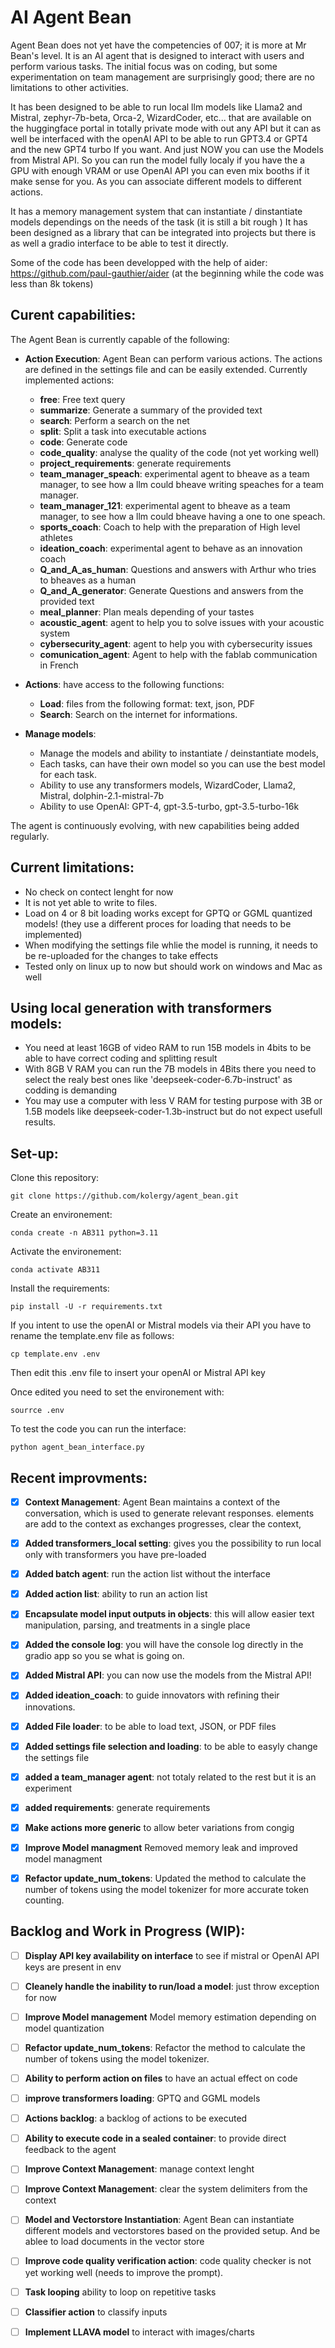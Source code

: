 # AI Agent Bean
Agent Bean does not yet have the competencies of 007; it is more at Mr Bean's level. It is an AI agent that is designed to interact with users and perform various tasks. The initial focus was on coding, but some experimentation on team management are surprisingly good; there are no limitations to other activities. 

It has been designed to be able to run local llm models like Llama2 and Mistral, zephyr-7b-beta, Orca-2, WizardCoder, etc... that are available on the huggingface portal in totally private mode with out any API but it can as well be interfaced with the openAI API to be able to run GPT3.4 or GPT4 and the new GPT4 turbo If you want. And just NOW you can use the Models from Mistral API. So you can run the model fully localy if you have the a GPU with enough VRAM or use OpenAI API you can even mix booths if it make sense for you. As you can associate different models to different actions.

It has a memory management system that can instantiate / dinstantiate models dependings on the needs of the task (it is still a bit rough )
It has been designed as a library that can be integrated into projects but there is as well a gradio interface to be able to test it directly.

Some of the code has been developped with the help of aider: https://github.com/paul-gauthier/aider (at the beginning while the code was less than 8k tokens)

## Curent capabilities:
The Agent Bean is currently capable of the following:

- **Action Execution**: Agent Bean can perform various actions. The actions are defined in the settings file and can be easily extended. Currently implemented actions:
   - **free**: Free text query
   - **summarize**: Generate a summary of the provided text
   - **search**: Perform a search on the net
   - **split**: Split a task into executable actions 
   - **code**: Generate code 
   - **code_quality**: analyse the quality of the code (not yet working well)
   - **project_requirements**: generate requirements
   - **team_manager_speach**: experimental agent to bheave as a team manager, to see how a llm could bheave writing speaches for a team manager.
   - **team_manager_121**: experimental agent to bheave as a team manager, to see how a llm could bheave having a one to one speach.
   - **sports_coach**: Coach to help with the preparation of High level athletes
   - **ideation_coach**: experimental agent to behave as an innovation coach
   - **Q_and_A_as_human**: Questions and answers with Arthur who tries to bheaves as a human
   - **Q_and_A_generator**: Generate Questions and answers from the provided text
   - **meal_planner**: Plan meals depending of your tastes
   - **acoustic_agent**: agent to help you to solve issues with your acoustic system
   - **cybersecurity_agent**: agent to help you with cybersecurity issues
   - **comunication_agent**: Agent to help with the fablab communication in French

- **Actions**: have access to the following functions: 
   - **Load**: files from the following format: text, json, PDF 
   - **Search**: Search on the internet for informations. 

- **Manage models**: 
   - Manage the models and ability to instantiate / deinstantiate models, 
   - Each tasks, can have their own model so you can use the best model for each task. 
   - Ability to use any transformers models, WizardCoder, Llama2, Mistral, dolphin-2.1-mistral-7b
   - Ability to use OpenAI: GPT-4, gpt-3.5-turbo, gpt-3.5-turbo-16k 

   
The agent is continuously evolving, with new capabilities being added regularly.


## Current limitations:
- No check on contect lenght for now
- It is not yet able to write to files.
- Load on 4 or 8 bit loading works except for GPTQ or GGML quantized models! (they use a different proces for loading that needs to be implemented)
- When modifying the settings file whlie the model is running, it needs to be re-uploaded for the changes to take effects
- Tested only on linux up to now but should work on windows and Mac as well


## Using local generation with transformers models:
- You need at least 16GB of video RAM to run 15B models in 4bits to be able to have correct coding and splitting result
- With 8GB V RAM you can run the 7B models in 4Bits there you need to select the realy best ones like 'deepseek-coder-6.7b-instruct' as codding is demanding
- You may use a computer with less V RAM for testing purpose with 3B or 1.5B models like deepseek-coder-1.3b-instruct but do not expect usefull results.


## Set-up:

Clone this repository:

`git clone https://github.com/kolergy/agent_bean.git`

Create an environement:

`conda create -n AB311 python=3.11`

Activate the environement:

`conda activate AB311`

Install the requirements:

`pip install -U -r requirements.txt`

If you intent to use the openAI or Mistral models via their API you have to rename the template.env file as follows:

`cp template.env .env`

Then edit this .env file to insert your openAI or Mistral API key 

Once edited you need to set the environement with:

`sourrce .env`

To test the code you can run the interface:

`python agent_bean_interface.py`



## Recent improvments:

- [x] **Context Management**: Agent Bean maintains a context of the conversation, which is used to generate relevant responses. elements are add to the context as exchanges progresses, clear the context, 
- [x] **Added transformers_local setting**: gives you the possibility to run local only with transformers you have pre-loaded
- [x] **Added batch agent**: run the action list without the interface
- [x] **Added action list**: ability to run an action list
- [x] **Encapsulate model input outputs in objects**: this will allow easier text manipulation, parsing, and treatments in a single place 
- [x] **Added the console log**: you will have the console log directly in the gradio app so you se what is going on.
- [x] **Added Mistral API**: you can now use the models from the Mistral API!
- [x] **Added ideation_coach**: to guide innovators with refining their innovations.
- [x] **Added File loader**: to be able to load text, JSON, or PDF files
- [x] **Added settings file selection and loading**: to be able to easyly change the settings file
- [x] **added a team_manager agent**: not totaly related to the rest but it is an experiment 
- [x] **added requirements**: generate requirements
- [x] **Make actions more generic** to allow beter variations from congig
- [x] **Improve Model managment** Removed memory leak and improved model managment
- [x] **Refactor update_num_tokens**: Updated the method to calculate the number of tokens using the model tokenizer for more accurate token counting.


## Backlog and Work in Progress (WIP): 

- [ ] **Display API key availability on interface** to see if mistral or OpenAI API keys are present in env
- [ ] **Cleanely handle the inability to run/load a model**: just throw exception for now
- [ ] **Improve Model management** Model memory estimation depending on model quantization
- [ ] **Refactor update_num_tokens**: Refactor the method to calculate the number of tokens using the model tokenizer.
- [ ] **Ability to perform action on files** to have an actual effect on code
- [ ] **improve transformers loading**: GPTQ and GGML models
- [ ] **Actions backlog**: a backlog of actions to be executed
- [ ] **Ability to execute code in a sealed container**: to provide direct feedback to the agent
- [ ] **Improve Context Management**: manage context lenght
- [ ] **Improve Context Management**: clear the system delimiters from the context
- [ ] **Model and Vectorstore Instantiation**: Agent Bean can instantiate different models and vectorstores based on the provided setup. And be ablee to load documents in the vector store
- [ ] **Improve code quality verification action**: code quality checker is not yet working well (needs to improve the prompt).
- [ ] **Task looping** ability to loop on repetitive tasks
- [ ] **Classifier action** to classify inputs
- [ ] **Implement LLAVA model** to interact with images/charts 



